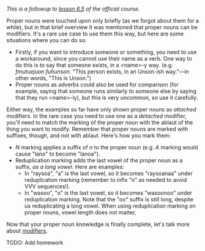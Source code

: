 *This is a followup to [lesson 6.5](https://docs.google.com/document/d/19m6Y4VRxdaOJj9K_L4p33L36ilaNcg3eyKNfgyxHqyk/edit?usp=sharing) of the official course.*

Proper nouns were touched upon only briefly (as we forgot about them for a while), but in that brief overview it was mentioned that proper nouns can be modifiers. It's a rare use case to use them this way, but here are some situations where you can do so:

- Firstly, if you want to introduce someone or something, you need to use a workaround, since you cannot use their name as a verb. One way to do this is to say that someone exists, in a \<name>-y way. (e.g. *fmutuejuon fuhunson.* "This person exists, in an Unson-ish way."—in other words, "This is Unson.")
- Proper nouns as adverbs could also be used for comparison (for example, saying that someone runs similarly to someone else by saying that they run \<name>-ly), but this is very uncommon, so use it carefully.

Either way, the examples so far have only shown proper nouns as *attached* modifiers. In the rare case you need to use one as a *detached* modifier, you'll need to match the marking of the proper noun with the ablaut of the thing you want to modify. Remember that proper nouns are marked with suffixes, though, and not with ablaut. Here's how you mark them:
  
- *N* marking applies a suffix of *n* to the proper noun (e.g. *A* marking would cause "lano" to become "lanoa").
- Reduplication marking adds the last vowel of the proper noun as a suffix, *as a long vowel*. Here are examples:
  - In "raysoa", "a" is the last vowel, so it becomes "raysoanaa" under reduplication marking (remember to infix "n" as needed to avoid VVV sequences!).
  - In "wasoo", "o" is the last vowel, so it becomes "wasoonoo" under reduplication marking. Note that the "oo" suffix is still long, despite us reduplicating a long vowel. When using reduplication marking on proper nouns, vowel length does not matter.
  
Now that your proper noun knowledge is finally complete, let's talk more about [modifiers](insert-name-here).

TODO: Add homework
